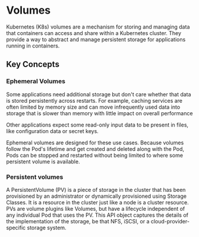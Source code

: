 # Volumes

Kubernetes (K8s) volumes are a mechanism for storing and managing data that containers can access and share within a Kubernetes cluster. They provide a way to abstract and manage persistent storage for applications running in containers. 

## Key Concepts

### Ephemeral Volumes

Some applications need additional storage but don't care whether that data is stored persistently across restarts. For example, caching services are often limited by memory size and can move infrequently used data into storage that is slower than memory with little impact on overall performance

Other applications expect some read-only input data to be present in files, like configuration data or secret keys.

Ephemeral volumes are designed for these use cases. Because volumes follow the Pod's lifetime and get created and deleted along with the Pod, Pods can be stopped and restarted without being limited to where some persistent volume is available.

### Persistent volumes

A PersistentVolume (PV) is a piece of storage in the cluster that has been provisioned by an administrator or dynamically provisioned using Storage Classes. It is a resource in the cluster just like a node is a cluster resource. PVs are volume plugins like Volumes, but have a lifecycle independent of any individual Pod that uses the PV. This API object captures the details of the implementation of the storage, be that NFS, iSCSI, or a cloud-provider-specific storage system.

